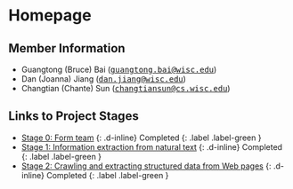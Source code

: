 # Homepage

## Member Information

+ Guangtong (Bruce) Bai (<tt>[guangtong.bai@wisc.edu](mailto:guangtong.bai@wisc.edu)</tt>)
+ Dan (Joanna) Jiang (<tt>[dan.jiang@wisc.edu](mailto:dan.jiang@wisc.edu)</tt>)
+ Changtian (Chante) Sun (<tt>[changtiansun@cs.wisc.edu](mailto:changtiansun@cs.wisc.edu)</tt>)

## Links to Project Stages

+ [Stage 0: Form team]() 
{: .d-inline} 
Completed 
{: .label .label-green }
+ [Stage 1: Information extraction from natural text](https://gtbai.github.io/CS839-Data-Science/stage1) 
{: .d-inline} 
Completed 
{: .label .label-green }
+ [Stage 2: Crawling and extracting structured data from Web pages](https://gtbai.github.io/CS839-Data-Science/stage2) 
{: .d-inline} 
Completed 
{: .label .label-green }